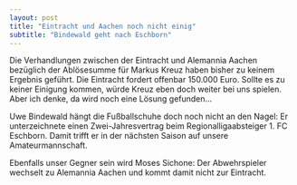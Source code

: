 ```yaml
---
layout: post
title: "Eintracht und Aachen noch nicht einig"
subtitle: "Bindewald geht nach Eschborn"
---
```


Die Verhandlungen zwischen der Eintracht und Alemannia Aachen bezüglich der Ablösesumme für Markus Kreuz haben bisher zu keinem Ergebnis geführt. Die Eintracht fordert offenbar 150.000 Euro. Sollte es zu keiner Einigung kommen, würde Kreuz eben doch weiter bei uns spielen. Aber ich denke, da wird noch eine Lösung gefunden...

Uwe Bindewald hängt die Fußballschuhe doch noch nicht an den Nagel: Er unterzeichnete einen Zwei-Jahresvertrag beim Regionalligaabsteiger 1. FC Eschborn. Damit trifft er in der nächsten Saison auf unsere Amateurmannschaft.

Ebenfalls unser Gegner sein wird Moses Sichone: Der Abwehrspieler wechselt zu Alemannia Aachen und kommt damit nicht zur Eintracht.
